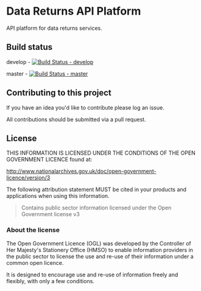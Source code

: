 # Data Returns API Platform

API platform for data returns services. 

## Build status

develop - [![Build Status - develop](https://travis-ci.org/DEFRA/data-returns-data-exchange.svg?branch=develop)](https://travis-ci.org/DEFRA/data-returns-data-exchange)

master - [![Build Status - master](https://travis-ci.org/DEFRA/data-returns-data-exchange.svg?branch=master)](https://travis-ci.org/DEFRA/data-returns-data-exchange)

## Contributing to this project

If you have an idea you'd like to contribute please log an issue.

All contributions should be submitted via a pull request.

## License

THIS INFORMATION IS LICENSED UNDER THE CONDITIONS OF THE OPEN GOVERNMENT LICENCE found at:

http://www.nationalarchives.gov.uk/doc/open-government-licence/version/3

The following attribution statement MUST be cited in your products and applications when using this information.

>Contains public sector information licensed under the Open Government license v3

### About the license

The Open Government Licence (OGL) was developed by the Controller of Her Majesty's Stationery Office (HMSO) to enable information providers in the public sector to license the use and re-use of their information under a common open licence.

It is designed to encourage use and re-use of information freely and flexibly, with only a few conditions.
